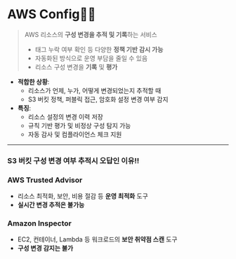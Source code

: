 # AWS Config🌟🌟
> AWS 리소스의 **구성 변경을 추적 및 기록**하는 서비스
> 
> - 태그 누락 여부 확인 등 다양한 **정책 기반 감시 가능**
> - 자동화된 방식으로 운영 부담을 줄일 수 있음
> - 리소스 구성 변경을 **기록** 및 **평가**



- **적합한 상황**: 
  - 리소스가 언제, 누가, 어떻게 변경되었는지 추적할 때
  - S3 버킷 정책, 퍼블릭 접근, 암호화 설정 변경 여부 감지
- **특징**:
  - 리소스 설정의 변경 이력 저장
  - 규칙 기반 평가 및 비정상 구성 탐지 가능
  - 자동 감사 및 컴플라이언스 체크 지원

---
### S3 버킷 구성 변경 여부 추적시 오답인 이유!!

### AWS Trusted Advisor
- 리소스 최적화, 보안, 비용 절감 등 **운영 최적화** 도구
- **실시간 변경 추적은 불가능**

### Amazon Inspector
- EC2, 컨테이너, Lambda 등 워크로드의 **보안 취약점 스캔** 도구
- **구성 변경 감지는 불가**

